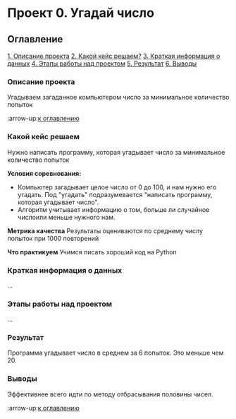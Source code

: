 # Проект 0. Угадай число

## Оглавление
[1. Описание проекта](https://github.com/FroggyFrosch/sf_data_science/blob/main/README.md#Описание-проекта)
[2. Какой кейс решаем?](https://github.com/FroggyFrosch/sf_data_science/blob/main/README.md#Какой-кейс-решаем?)
[3. Краткая информация о данных](https://github.com/FroggyFrosch/sf_data_science/blob/main/README.md#Краткая-информация-о-данных)
[4. Этапы работы над проектом](https://github.com/FroggyFrosch/sf_data_science/blob/main/README.md#Этапы-работы-над-проектом)
[5. Результат](https://github.com/FroggyFrosch/sf_data_science/blob/main/README.md#Результат)
[6. Выводы](https://github.com/FroggyFrosch/sf_data_science/blob/main/README.md#Выводы)


### Описание проекта
Угадываем загаданное компьютером число за минимальное количество попыток

:arrow-up:[к оглавлению](https://github.com/FroggyFrosch/sf_data_science/blob/main/README.md#Оглавление)

### Какой кейс решаем
Нужно написать программу, которая угадывает число за минимальное количество попыток

**Условия соревнования:**
- Компьютер загадывает целое число от 0 до 100, и нам нужно его угадать. Под "угадать" подразумевается "написать программу, которая угадывает число".
- Алгоритм учитывает информацию о том, больше ли случайное числоили меньше нужного нам.

**Метрика качества**
Результаты оцениваются по среднему числу попыток при 1000 повторений

**Что практикуем**
Учимся писать хороший код на Python

### Краткая информация о данных
...

### Этапы работы над проектом
...

### Результат
Программа угадывает число в среднем за 6 попыток. Это меньше чем 20.

### Выводы
Эффективнее всего идти по методу отбрасывания половины чисел.

:arrow-up:[к оглавлению](https://github.com/FroggyFrosch/sf_data_science/blob/main/README.md#Оглавление)